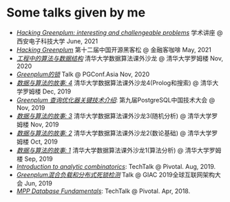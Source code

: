 Some talks given by me
======================

* [*Hacking Greenplum: interesting and challengeable problems*](Hacking_Greenplum.pdf) 学术讲座 @ 西安电子科技大学 June, 2021
* [*Hacking Greenplum*](hack_gpdb.pdf) 第十二届中国开源黑客松 @ 金融客咖啡 May, 2021
* [*工程中的算法与数据结构*](algorithm_talk_2020.pdf) 清华大学数据算法课外沙龙 @ 清华大学罗姆楼 Nov, 2020
* [*Greenplum的锁*](Greenplum_lock.pptx) Talk @ PGConf.Asia Nov, 2020
* [*数据与算法的故事: 4*](algorithm_talks_4.pdf) 清华大学数据算法课外沙龙4(Prolog和搜索)  @ 清华大学罗姆楼 Dec, 2019
* [*Greenplum 查询优化器关键技术介绍*](Greenplum_planner.pptx): 第九届PostgreSQL中国技术大会 @ Nov, 2019
* [*数据与算法的故事: 3*](algorithm_talks_3.pdf) 清华大学数据算法课外沙龙3(随机分析)  @ 清华大学罗姆楼 Nov, 2019
* [*数据与算法的故事: 2*](algorithm_talks_2.pdf) 清华大学数据算法课外沙龙2(数论基础)  @ 清华大学罗姆楼 Oct, 2019
* [*数据与算法的故事: 1*](algorithm_talks1.pdf) 清华大学数据算法课外沙龙1(算法分析)  @ 清华大学罗姆楼 Sep, 2019
* [*Introduction to analytic combinatorics*](Introduction_to_Analytic_Combinatorics.pdf): TechTalk @ Pivotal. Aug, 2019.
* [*Greenplum混合负载和分布式死锁检测*](Greenplum_GDD.pptx) Talk  @ GIAC 2019全球互联网架构大会 Jun, 2019
* [*MPP Database Fundamentals*](MPP_Fundamentals.pdf): TechTalk @ Pivotal. Apr, 2018.
